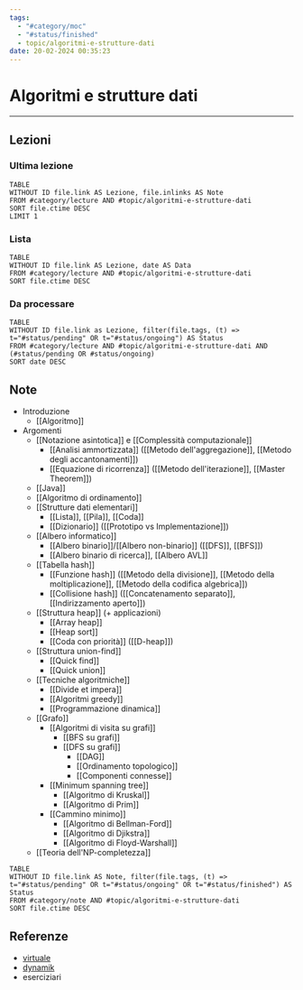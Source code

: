 ```yaml
---
tags:
  - "#category/moc"
  - "#status/finished"
  - topic/algoritmi-e-strutture-dati
date: 20-02-2024 00:35:23
---
```

# Algoritmi e strutture dati
---
## Lezioni
### Ultima lezione
```dataview
TABLE
WITHOUT ID file.link AS Lezione, file.inlinks AS Note
FROM #category/lecture AND #topic/algoritmi-e-strutture-dati
SORT file.ctime DESC
LIMIT 1
```

### Lista
```dataview
TABLE
WITHOUT ID file.link AS Lezione, date AS Data
FROM #category/lecture AND #topic/algoritmi-e-strutture-dati
SORT file.ctime DESC
```

### Da processare
```dataview
TABLE
WITHOUT ID file.link as Lezione, filter(file.tags, (t) => t="#status/pending" OR t="#status/ongoing") AS Status
FROM #category/lecture AND #topic/algoritmi-e-strutture-dati AND (#status/pending OR #status/ongoing)
SORT date DESC
```

## Note
- Introduzione
	- [[Algoritmo]]
- Argomenti
	- [[Notazione asintotica]] e [[Complessità computazionale]]
		- [[Analisi ammortizzata]] ([[Metodo dell'aggregazione]], [[Metodo degli accantonamenti]])
		- [[Equazione di ricorrenza]] ([[Metodo dell'iterazione]], [[Master Theorem]])
	- [[Java]]
	- [[Algoritmo di ordinamento]]
	- [[Strutture dati elementari]]
		- [[Lista]], [[Pila]], [[Coda]]
		- [[Dizionario]] ([[Prototipo vs Implementazione]])
	- [[Albero informatico]]
		- [[Albero binario]]/[[Albero non-binario]] ([[DFS]], [[BFS]])
		- [[Albero binario di ricerca]], [[Albero AVL]]
	- [[Tabella hash]]
		- [[Funzione hash]] ([[Metodo della divisione]], [[Metodo della moltiplicazione]], [[Metodo della codifica algebrica]])
		- [[Collisione hash]] ([[Concatenamento separato]], [[Indirizzamento aperto]])
	- [[Struttura heap]] (+ applicazioni)
		- [[Array heap]]
		- [[Heap sort]]
		- [[Coda con priorità]] ([[D-heap]])
	- [[Struttura union-find]]
		- [[Quick find]]
		- [[Quick union]]
	- [[Tecniche algoritmiche]]
		- [[Divide et impera]]
		- [[Algoritmi greedy]]
		- [[Programmazione dinamica]]
	- [[Grafo]]
		- [[Algoritmi di visita su grafi]]
			- [[BFS su grafi]]
			- [[DFS su grafi]]
				- [[DAG]]
				- [[Ordinamento topologico]]
				- [[Componenti connesse]]
		- [[Minimum spanning tree]]
			- [[Algoritmo di Kruskal]]
			- [[Algoritmo di Prim]]
		- [[Cammino minimo]]
			- [[Algoritmo di Bellman-Ford]]
			- [[Algoritmo di Djikstra]]
			- [[Algoritmo di Floyd-Warshall]]
	- [[Teoria dell'NP-completezza]]

```dataview
TABLE
WITHOUT ID file.link AS Note, filter(file.tags, (t) => t="#status/pending" OR t="#status/ongoing" OR t="#status/finished") AS Status
FROM #category/note AND #topic/algoritmi-e-strutture-dati
SORT file.ctime DESC
```

## Referenze
- [virtuale](https://virtuale.unibo.it/course/view.php?id=47424)
- [dynamik](https://dynamik.vercel.app/algoritmi-e-strutture-di-dati?from=informatica)
- eserciziari